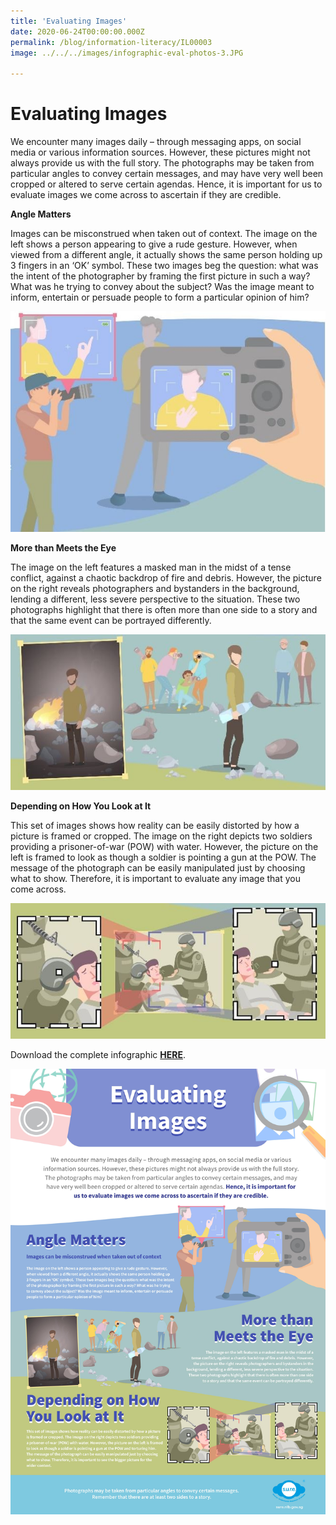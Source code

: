 ```yaml
---
title: 'Evaluating Images'
date: 2020-06-24T00:00:00.000Z
permalink: /blog/information-literacy/IL00003
image: ../../../images/infographic-eval-photos-3.JPG

---
```



<h1>Evaluating Images</h1>

We encounter many images daily – through messaging apps, on social media or various information sources. However, these pictures might not always provide us with the full story. The photographs may be taken from particular angles to convey certain messages, and may have very well been cropped or altered to serve certain agendas. Hence, it is important for us to evaluate images we come across to ascertain if they are credible.    



**Angle Matters** 

Images can be misconstrued when taken out of context. The image on the left shows a person appearing to give a rude gesture. However, when viewed from a different angle, it actually shows the same person holding up 3 fingers in an ‘OK’ symbol.  These two images beg the question: what was the intent of the photographer by framing the first picture in such a way? What was he trying to convey about the subject? Was the image meant to inform, entertain or persuade people to form a particular opinion of him? 

![](../../../images/infographic-eval-photos-1.JPG)



**More than Meets the Eye** 

The image on the left features a masked man in the midst of a tense conflict, against a chaotic backdrop of fire and debris. However, the picture on the right reveals photographers and bystanders in the background, lending a different, less severe perspective to the situation. These two photographs highlight that there is often more than one side to a story and that the same event can be portrayed differently.  

![](../../../images/infographic-eval-photos-2.JPG)



**Depending on How You Look at It**  

This set of images shows how reality can be easily distorted by how a picture is framed or cropped. The image on the right depicts two soldiers providing a prisoner-of-war (POW) with water. However, the picture on the left is framed to look as though a soldier is pointing a gun at the POW. The message of the photograph can be easily manipulated just by choosing what to show. Therefore, it is important to evaluate any image that you come across.

![](../../../images/infographic-eval-photos-3.JPG)



Download the complete infographic **[HERE](../../../images/SURE-infographic-Evaluating-Images.jpg)**.

![](../../../images/SURE-infographic-Evaluating-Images.jpg)